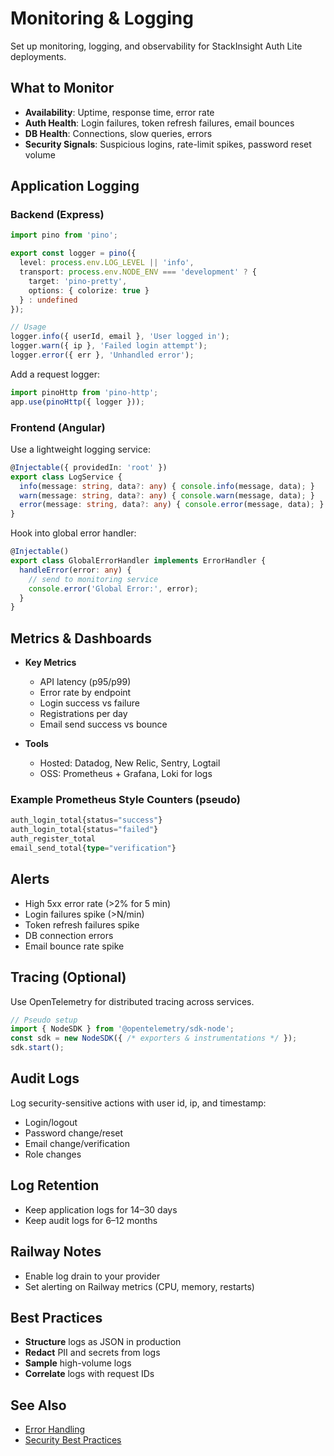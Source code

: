 # Monitoring & Logging

Set up monitoring, logging, and observability for StackInsight Auth Lite deployments.

## What to Monitor

- **Availability**: Uptime, response time, error rate
- **Auth Health**: Login failures, token refresh failures, email bounces
- **DB Health**: Connections, slow queries, errors
- **Security Signals**: Suspicious logins, rate-limit spikes, password reset volume

## Application Logging

### Backend (Express)

```ts
import pino from 'pino';

export const logger = pino({
  level: process.env.LOG_LEVEL || 'info',
  transport: process.env.NODE_ENV === 'development' ? {
    target: 'pino-pretty',
    options: { colorize: true }
  } : undefined
});

// Usage
logger.info({ userId, email }, 'User logged in');
logger.warn({ ip }, 'Failed login attempt');
logger.error({ err }, 'Unhandled error');
```

Add a request logger:
```ts
import pinoHttp from 'pino-http';
app.use(pinoHttp({ logger }));
```

### Frontend (Angular)

Use a lightweight logging service:
```ts
@Injectable({ providedIn: 'root' })
export class LogService {
  info(message: string, data?: any) { console.info(message, data); }
  warn(message: string, data?: any) { console.warn(message, data); }
  error(message: string, data?: any) { console.error(message, data); }
}
```

Hook into global error handler:
```ts
@Injectable()
export class GlobalErrorHandler implements ErrorHandler {
  handleError(error: any) {
    // send to monitoring service
    console.error('Global Error:', error);
  }
}
```

## Metrics & Dashboards

- **Key Metrics**
  - API latency (p95/p99)
  - Error rate by endpoint
  - Login success vs failure
  - Registrations per day
  - Email send success vs bounce

- **Tools**
  - Hosted: Datadog, New Relic, Sentry, Logtail
  - OSS: Prometheus + Grafana, Loki for logs

### Example Prometheus Style Counters (pseudo)
```ts
auth_login_total{status="success"}
auth_login_total{status="failed"}
auth_register_total
email_send_total{type="verification"}
```

## Alerts

- High 5xx error rate (>2% for 5 min)
- Login failures spike (>N/min)
- Token refresh failures spike
- DB connection errors
- Email bounce rate spike

## Tracing (Optional)

Use OpenTelemetry for distributed tracing across services.
```ts
// Pseudo setup
import { NodeSDK } from '@opentelemetry/sdk-node';
const sdk = new NodeSDK({ /* exporters & instrumentations */ });
sdk.start();
```

## Audit Logs

Log security-sensitive actions with user id, ip, and timestamp:
- Login/logout
- Password change/reset
- Email change/verification
- Role changes

## Log Retention

- Keep application logs for 14–30 days
- Keep audit logs for 6–12 months

## Railway Notes

- Enable log drain to your provider
- Set alerting on Railway metrics (CPU, memory, restarts)

## Best Practices

- **Structure** logs as JSON in production
- **Redact** PII and secrets from logs
- **Sample** high-volume logs
- **Correlate** logs with request IDs

## See Also

- [Error Handling](./error-handling.md)
- [Security Best Practices](./security.md)
